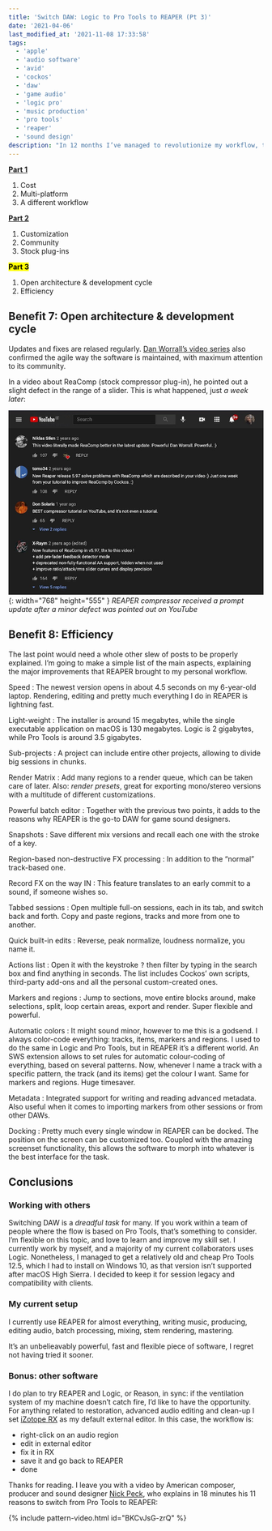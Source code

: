 ```yaml
---
title: 'Switch DAW: Logic to Pro Tools to REAPER (Pt 3)'
date: '2021-04-06'
last_modified_at: '2021-11-08 17:33:58'
tags:
  - 'apple'
  - 'audio software'
  - 'avid'
  - 'cockos'
  - 'daw'
  - 'game audio'
  - 'logic pro'
  - 'music production'
  - 'pro tools'
  - 'reaper'
  - 'sound design'
description: "In 12 months I’ve managed to revolutionize my workflow, twice. Part 3 of why I migrated to REAPER is about open architecture, development cycle, efficiency."
---
```

<div class="warning">
  <p><strong><a href="{{ site.url }}/blog/daw-from-logic-to-pro-tools-to-reaper-part-1/">Part 1</a></strong></p>
  <ol>
    <li>Cost</li>
    <li>Multi-platform</li>
    <li>A different workflow</li>
  </ol>
  <p><strong><a href="{{ site.url }}/blog/daw-from-logic-to-pro-tools-to-reaper-part-2/">Part 2</a></strong></p>
  <ol>
    <li>Customization</li>
    <li>Community</li>
    <li>Stock plug-ins</li>
  </ol>
  <p><mark><strong>Part 3</strong></mark></p>
  <ol>
    <li>Open architecture &amp; development cycle</li>
    <li>Efficiency</li>
  </ol>
</div>

## Benefit 7: Open architecture & development cycle

Updates and fixes are relased regularly. [Dan Worrall’s video series](https://youtu.be/3OoVnTO3AB4) also confirmed the agile way the software is maintained, with maximum attention to its community.

In a video about ReaComp (stock compressor plug-in), he pointed out a slight defect in the range of a slider. This is what happened, just _a week later_:

![Screenshot from a YouTube comment section showing people praising Dan Worrall and Cockos for a prompt update after a minor defect was pointed out by a user](/assets/images/dan-worrall-reaper-comp.jpg){: width="768" height="555" }
*REAPER compressor received a prompt update after a minor defect was pointed out on YouTube*

## Benefit 8: Efficiency

The last point would need a whole other slew of posts to be properly explained. I’m going to make a simple list of the main aspects, explaining the major improvements that REAPER brought to my personal workflow.

Speed
: The newest version opens in about 4.5 seconds on my 6-year-old laptop. Rendering, editing and pretty much everything I do in REAPER is lightning fast.

Light-weight
: The installer is around 15 megabytes, while the single executable application on macOS is 130 megabytes. Logic is 2 gigabytes, while Pro Tools is around 3.5 gigabytes.

Sub-projects
: A project can include entire other projects, allowing to divide big sessions in chunks.

Render Matrix
: Add many regions to a render queue, which can be taken care of later. Also: _render presets_, great for exporting mono/stereo versions with a multitude of different customizations.

Powerful batch editor
: Together with the previous two points, it adds to the reasons why REAPER is the go-to DAW for game sound designers.

Snapshots
: Save different mix versions and recall each one with the stroke of a key.

Region-based non-destructive FX processing
: In addition to the “normal” track-based one.

Record FX on the way IN
: This feature translates to an early commit to a sound, if someone wishes so.

Tabbed sessions
: Open multiple full-on sessions, each in its tab, and switch back and forth. Copy and paste regions, tracks and more from one to another.

Quick built-in edits
: Reverse, peak normalize, loudness normalize, you name it.

Actions list
: Open it with the keystroke <kbd>?</kbd> then filter by typing in the search box and find anything in seconds. The list includes Cockos’ own scripts, third-party add-ons and all the personal custom-created ones.

Markers and regions
: Jump to sections, move entire blocks around, make selections, split, loop certain areas, export and render. Super flexible and powerful.

Automatic colors
: It might sound minor, however to me this is a godsend. I always color-code everything: tracks, items, markers and regions. I used to do the same in Logic and Pro Tools, but in REAPER it’s a different world. An SWS extension allows to set rules for automatic colour-coding of everything, based on several patterns. Now, whenever I name a track with a specific pattern, the track (and its items) get the colour I want. Same for markers and regions. Huge timesaver.

Metadata
: Integrated support for writing and reading advanced metadata. Also useful when it comes to importing markers from other sessions or from other DAWs.

Docking
: Pretty much every single window in REAPER can be docked. The position on the screen can be customized too. Coupled with the amazing screenset functionality, this allows the software to morph into whatever is the best interface for the task.

## Conclusions

### Working with others

Switching DAW is a _dreadful task_ for many. If you work within a team of people where the flow is based on Pro Tools, that’s something to consider. I’m flexible on this topic, and love to learn and improve my skill set. I currently work by myself, and a majority of my current collaborators uses Logic. Nonetheless, I managed to get a relatively old and cheap Pro Tools 12.5, which I had to install on Windows 10, as that version isn’t supported after macOS High Sierra. I decided to keep it for session legacy and compatibility with clients.

### My current setup

I currently use REAPER for almost everything, writing music, producing, editing audio, batch processing, mixing, stem rendering, mastering.

It’s an unbelieavably powerful, fast and flexible piece of software, I regret not having tried it sooner.

### Bonus: other software

I do plan to try REAPER and Logic, or Reason, in sync: if the ventilation system of my machine doesn’t catch fire, I’d like to have the opportunity. For anything related to restoration, advanced audio editing and clean-up I set [iZotope RX](https://www.izotope.com/en/products/rx.html) as my default external editor. In this case, the workflow is:

- right-click on an audio region
- edit in external editor
- fix it in RX
- save it and go back to REAPER
- done

Thanks for reading. I leave you with a video by American composer, producer and sound designer [Nick Peck](https://nicolaspeck.com/), who explains in 18 minutes his 11 reasons to switch from Pro Tools to REAPER:

{% include pattern-video.html id="BKCvJsG-zrQ" %}